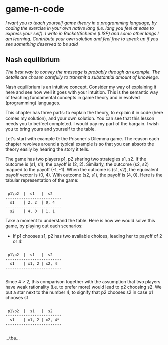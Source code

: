 # game-n-code
*I want you to teach yourself game theory in a programming language, by coding the exercise in your own native lang (i.e. lang you feel at ease to express your self). I write in Racket/Scheme (LISP) and some other langs I am learning. Contribute your own solution and feel free to speak up if you see something deserved to be said*

## Nash equilibrium
*The best way to convey the message is probably through an example. The details are chosen carefully to transmit a substantial amount of knowlege.*

Nash equilibrium is an intuitive concept. Consider my way of explaining it here and see how well it goes with your intuition. This is the semantic way of teaching fundamental concepts in game theory and in evolved (programming) languages.

This chapter has three parts: to explain the theory, to explain it in code (here comes my solution), and your own solution. You can see that this lesson needs you to be/feel completed. I would pay my part of the bargain. I wish you to bring yours and yourself to the table.

Let's start with example 0: the Prisoner's Dilemma game. The reason each chapter revolves around a typical example is so that you can absorb the theory easily by hearing the story it tells.

The game has two players p1, p2 sharing two strategies s1, s2. If the outcome is (s1, s1), the payoff is (2, 2). Similarly, the outcome (s2, s2) mapped to the payoff (-1, -1). When the outcome is (s1, s2), the equivalent payoff vector is (0, 4). With outcome (s2, s1), the payoff is (4, 0). Here is the tabular representation of the game:

```

 p1\p2  |  s1   |  s2
-------------------------
  s1    | 2, 2  | 0, 4
-------------------------
  s2    | 4, 0  | 1, 1
```
Take a moment to understand the table. Here is how we would solve this game, by playing out each scenarios:

- If p1 chooses s1, p2 has two available choices, leading her to payoff of 2 or 4:

```

 p1\p2  |  s1   |  s2
-------------------------
  s1    | x1, 2 | x2, 4
-------------------------
  
```
Since 4 > 2, this comparison together with the assumption that two players have weak rationality (i.e. to prefer more) would lead to p2 choosing s2. We put a star next to the number 4, to signify that p2 chooses s2 in case p1 chooses s1.

```

 p1\p2  |  s1   |  s2
-------------------------
  s1    | x1, 2 | x2, 4*
-------------------------
  
```

...tba...
